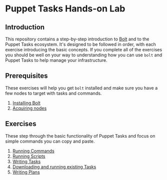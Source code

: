 # Puppet Tasks Hands-on Lab

## Introduction

This repository contains a step-by-step introduction to [Bolt](https://github.com/puppetlabs/bolt) and to the Puppet Tasks ecosystem. It's designed to be followed in order, with each exercise introducing the basic concepts. If you complete all of the exercises you should be well on your way to understanding how you can use `bolt` and Puppet Tasks to help manage your infrastructure.  

## Prerequisites

These exercises will help you get `bolt` installed and make sure you have a few nodes to target with tasks and commands. 

1. [Installing Bolt](1-installing-bolt)
1. [Acquiring nodes](2-acquiring-nodes)

## Exercises

These step through the basic functionality of Puppet Tasks and focus on simple commands you can copy and paste.

1. [Running Commands](3-running-commands)
1. [Running Scripts](4-running-scripts)
1. [Writing Tasks](5-writing-tasks)
1. [Downloading and running existing Tasks](6-downloading-and-running-existing-tasks)
1. [Writing Plans](7-writing-plans)

